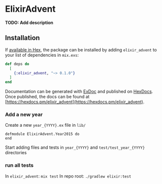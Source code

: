 # ElixirAdvent

**TODO: Add description**

## Installation

If [available in Hex](https://hex.pm/docs/publish), the package can be installed
by adding `elixir_advent` to your list of dependencies in `mix.exs`:

```elixir
def deps do
  [
    {:elixir_advent, "~> 0.1.0"}
  ]
end
```

Documentation can be generated with [ExDoc](https://github.com/elixir-lang/ex_doc)
and published on [HexDocs](https://hexdocs.pm). Once published, the docs can
be found at [https://hexdocs.pm/elixir_advent](https://hexdocs.pm/elixir_advent).

### Add a new year

Create a new `year_{YYYY}.ex` file in `lib/`

```
defmodule ElixirAdvent.Year2015 do
end
```

Start adding files and tests in `year_{YYYY}` and `test/test_year_{YYYY}` directories

### run all tests
In `elixir_advent`: `mix test`
In repo root: `./gradlew elixir:test`